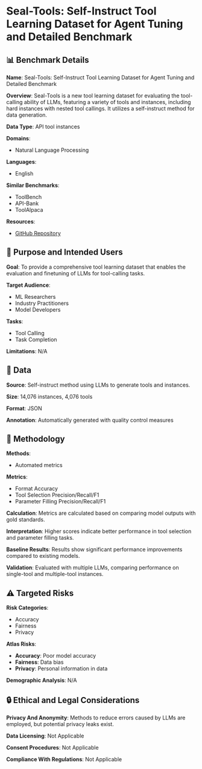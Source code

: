 # Seal-Tools: Self-Instruct Tool Learning Dataset for Agent Tuning and Detailed Benchmark

## 📊 Benchmark Details

**Name**: Seal-Tools: Self-Instruct Tool Learning Dataset for Agent Tuning and Detailed Benchmark

**Overview**: Seal-Tools is a new tool learning dataset for evaluating the tool-calling ability of LLMs, featuring a variety of tools and instances, including hard instances with nested tool callings. It utilizes a self-instruct method for data generation.

**Data Type**: API tool instances

**Domains**:
- Natural Language Processing

**Languages**:
- English

**Similar Benchmarks**:
- ToolBench
- API-Bank
- ToolAlpaca

**Resources**:
- [GitHub Repository](https://github.com/fairyshine/Seal-Tools)

## 🎯 Purpose and Intended Users

**Goal**: To provide a comprehensive tool learning dataset that enables the evaluation and finetuning of LLMs for tool-calling tasks.

**Target Audience**:
- ML Researchers
- Industry Practitioners
- Model Developers

**Tasks**:
- Tool Calling
- Task Completion

**Limitations**: N/A

## 💾 Data

**Source**: Self-instruct method using LLMs to generate tools and instances.

**Size**: 14,076 instances, 4,076 tools

**Format**: JSON

**Annotation**: Automatically generated with quality control measures

## 🔬 Methodology

**Methods**:
- Automated metrics

**Metrics**:
- Format Accuracy
- Tool Selection Precision/Recall/F1
- Parameter Filling Precision/Recall/F1

**Calculation**: Metrics are calculated based on comparing model outputs with gold standards.

**Interpretation**: Higher scores indicate better performance in tool selection and parameter filling tasks.

**Baseline Results**: Results show significant performance improvements compared to existing models.

**Validation**: Evaluated with multiple LLMs, comparing performance on single-tool and multiple-tool instances.

## ⚠️ Targeted Risks

**Risk Categories**:
- Accuracy
- Fairness
- Privacy

**Atlas Risks**:
- **Accuracy**: Poor model accuracy
- **Fairness**: Data bias
- **Privacy**: Personal information in data

**Demographic Analysis**: N/A

## 🔒 Ethical and Legal Considerations

**Privacy And Anonymity**: Methods to reduce errors caused by LLMs are employed, but potential privacy leaks exist.

**Data Licensing**: Not Applicable

**Consent Procedures**: Not Applicable

**Compliance With Regulations**: Not Applicable

